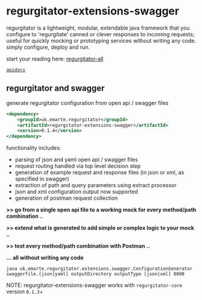 # regurgitator-extensions-swagger

regurgitator is a lightweight, modular, extendable java framework that you configure to 'regurgitate' canned or clever responses to incoming requests; useful for quickly mocking or prototyping services without writing any code. simply configure, deploy and run.

start your reading here: [regurgitator-all](https://talmeym.github.io/regurgitator-all#regurgitator)

[``apidocs``](https://regurgitator.emarte.uk/apidocs/regurgitator-extensions-swagger/0.1.5/uk/emarte/regurgitator/extensions/swagger/package-summary.html)

## regurgitator and swagger

generate regurgitator configuration from open api / swagger files

```xml
<dependency>
    <groupId>uk.emarte.regurgitator</groupId>
    <artifactId>regurgitator-extensions-swagger</artifactId>
    <version>0.1.4</version>
</dependency>
```

functionality includes:
- parsing of json and yaml open api / swagger files
- request routing handled via top level decision step
- generation of example request and response files (in json or xml, as specified in swagger)
- extraction of path and query parameters using extract processor
- json and xml configuration output now supported
- generation of postman request collection

**>> go from a single open api file to a working mock for every method/path combination ..**

**>> extend what is generated to add simple or complex logic to your mock ..**

**>> test every method/path combination with Postman ..**

**... all without writing any code**

```java uk.emarte.regurgitator.extensions.swagger.ConfigurationGenerator swaggerfile.[json|yaml] outputDirectory outputType [json|xml] 8090```

NOTE: regurgitator-extensions-swagger works with `regurgitator-core` version `0.1.3`+
